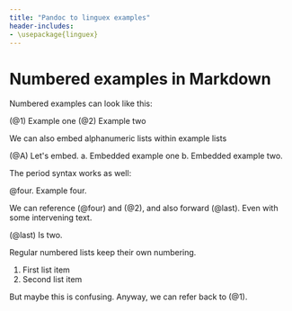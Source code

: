 ```yaml
---
title: "Pandoc to linguex examples"
header-includes:
- \usepackage{linguex}
---
```


# Numbered examples in Markdown

Numbered examples can look like this:

(@1) Example one
(@2) Example two

We can also embed alphanumeric lists within example lists

(@A) Let's embed.
    a. Embedded example one
    b. Embedded example two.

The period syntax works as well:

@four. Example four.

We can reference (@four) and (@2), and also forward (@last).
Even with some intervening text.

(@last) Is two.

Regular numbered lists keep their own numbering.

1. First list item
2. Second list item

But maybe this is confusing.
Anyway, we can refer back to (@1).
